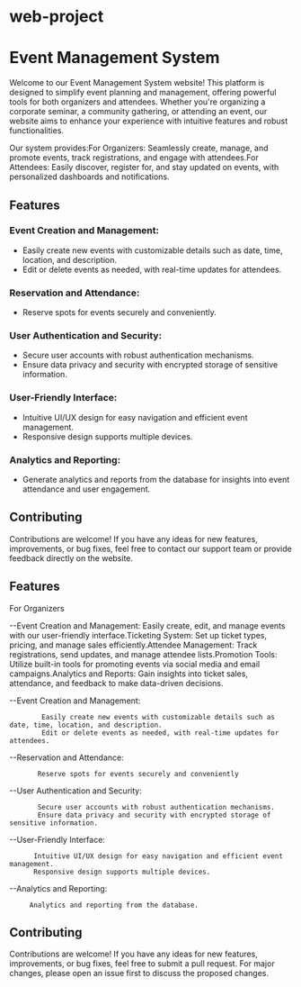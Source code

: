 # web-project

# Event Management System

Welcome to our Event Management System website! This platform is designed to simplify event planning and management, offering powerful tools for both organizers and attendees. Whether you're organizing a corporate seminar, a community gathering, or attending an event, our website aims to enhance your experience with intuitive features and robust functionalities.

Our system provides:For Organizers: Seamlessly create, manage, and promote events, track registrations, and engage with attendees.For Attendees: Easily discover, register for, and stay updated on events, with personalized dashboards and notifications.

## Features

### Event Creation and Management:

- Easily create new events with customizable details such as date, time, location, and description.
- Edit or delete events as needed, with real-time updates for attendees.

### Reservation and Attendance:

- Reserve spots for events securely and conveniently.

### User Authentication and Security:

- Secure user accounts with robust authentication mechanisms.
- Ensure data privacy and security with encrypted storage of sensitive information.

### User-Friendly Interface:

- Intuitive UI/UX design for easy navigation and efficient event management.
- Responsive design supports multiple devices.

### Analytics and Reporting:

- Generate analytics and reports from the database for insights into event attendance and user engagement.

## Contributing

Contributions are welcome! If you have any ideas for new features, improvements, or bug fixes, feel free to contact our support team or provide feedback directly on the website.


## Features

For Organizers

--Event Creation and Management: Easily create, edit, and manage events with our user-friendly interface.Ticketing System: Set up ticket types, pricing, and manage sales efficiently.Attendee Management: Track registrations, send updates, and manage attendee lists.Promotion Tools: Utilize built-in tools for promoting events via social media and email campaigns.Analytics and Reports: Gain insights into ticket sales, attendance, and feedback to make data-driven decisions.

--Event Creation and Management:

            Easily create new events with customizable details such as date, time, location, and description.
            Edit or delete events as needed, with real-time updates for attendees.
--Reservation and Attendance:

           Reserve spots for events securely and conveniently
--User Authentication and Security:

           Secure user accounts with robust authentication mechanisms.
           Ensure data privacy and security with encrypted storage of sensitive information.
--User-Friendly Interface:
                
          Intuitive UI/UX design for easy navigation and efficient event management.
          Responsive design supports multiple devices.
--Analytics and Reporting:

         Analytics and reporting from the database.

## Contributing

Contributions are welcome! If you have any ideas for new features,     improvements, or bug fixes, feel free to submit a pull request. For major changes, please open an issue first to discuss the proposed changes.
